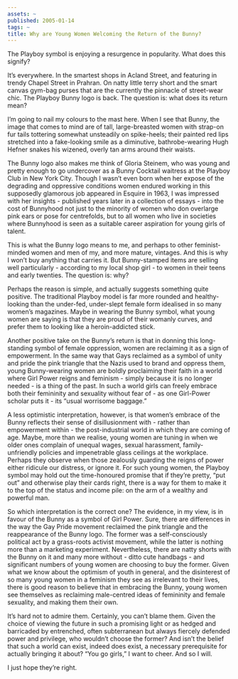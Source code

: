 ```yaml
---
assets: ~
published: 2005-01-14
tags: ~
title: Why are Young Women Welcoming the Return of the Bunny?
---
```

The Playboy symbol is enjoying a resurgence in popularity. What does
this signify?

It’s everywhere. In the smartest shops in Acland Street, and featuring
in trendy Chapel Street in Prahran. On natty little terry short and the
smart canvas gym-bag purses that are the currently the pinnacle of
street-wear chic. The Playboy Bunny logo is back. The question is: what
does its return mean?

I’m going to nail my colours to the mast here. When I see that Bunny,
the image that comes to mind are of tall, large-breasted women with
strap-on fur tails tottering somewhat unsteadily on spike-heels; their
painted red lips stretched into a fake-looking smile as a diminutive,
bathrobe-wearing Hugh Hefner snakes his wizened, overly tan arms around
their waists.

The Bunny logo also makes me think of Gloria Steinem, who was young and
pretty enough to go undercover as a Bunny Cocktail waitress at the
Playboy Club in New York City. Though I wasn’t even born when her expose
of the degrading and oppressive conditions women endured working in this
supposedly glamorous job appeared in Esquire in 1963, I was impressed
with her insights - published years later in a collection of essays -
into the cost of Bunnyhood not just to the minority of women who don
overlarge pink ears or pose for centrefolds, but to all women who live
in societies where Bunnyhood is seen as a suitable career aspiration for
young girls of talent.

This is what the Bunny logo means to me, and perhaps to other
feminist-minded women and men of my, and more mature, vintages. And this
is why I won’t buy anything that carries it. But Bunny-stamped items are
selling well particularly - according to my local shop girl - to women
in their teens and early twenties. The question is: why?

Perhaps the reason is simple, and actually suggests something quite
positive. The traditional Playboy model is far more rounded and
healthy-looking than the under-fed, under-slept female form idealised in
so many women’s magazines. Maybe in wearing the Bunny symbol, what young
women are saying is that they are proud of their womanly curves, and
prefer them to looking like a heroin-addicted stick.

Another positive take on the Bunny’s return is that in donning this
long-standing symbol of female oppression, women are reclaiming it as a
sign of empowerment. In the same way that Gays reclaimed as a symbol of
unity and pride the pink triangle that the Nazis used to brand and
oppress them, young Bunny-wearing women are boldly proclaiming their
faith in a world where Girl Power reigns and feminism - simply because
it is no longer needed - is a thing of the past. In such a world girls
can freely embrace both their femininity and sexuality without fear of -
as one Girl-Power scholar puts it - its “usual worrisome baggage.”

A less optimistic interpretation, however, is that women’s embrace of
the Bunny reflects their sense of disillusionment with - rather than
empowerment within - the post-industrial world in which they are coming
of age. Maybe, more than we realise, young women are tuning in when we
older ones complain of unequal wages, sexual harassment,
family-unfriendly policies and impenetrable glass ceilings at the
workplace. Perhaps they observe when those zealously guarding the reigns
of power either ridicule our distress, or ignore it. For such young
women, the Playboy symbol may hold out the time-honoured promise that if
they’re pretty, “put out” and otherwise play their cards right, there is
a way for them to make it to the top of the status and income pile: on
the arm of a wealthy and powerful man.

So which interpretation is the correct one? The evidence, in my view, is
in favour of the Bunny as a symbol of Girl Power. Sure, there are
differences in the way the Gay Pride movement reclaimed the pink
triangle and the reappearance of the Bunny logo. The former was a
self-consciously political act by a grass-roots activist movement, while
the latter is nothing more than a marketing experiment. Nevertheless,
there are natty shorts with the Bunny on it and many more without -
ditto cute handbags - and significant numbers of young women are
choosing to buy the former. Given what we know about the optimism of
youth in general, and the disinterest of so many young women in a
feminism they see as irrelevant to their lives, there is good reason to
believe that in embracing the Bunny, young women see themselves as
reclaiming male-centred ideas of femininity and female sexuality, and
making them their own.

It’s hard not to admire them. Certainly, you can’t blame them. Given the
choice of viewing the future in such a promising light or as hedged and
barricaded by entrenched, often subterranean but always fiercely
defended power and privilege, who wouldn’t choose the former? And isn’t
the belief that such a world can exist, indeed does exist, a necessary
prerequisite for actually bringing it about? “You go girls,” I want to
cheer. And so I will.

I just hope they’re right.